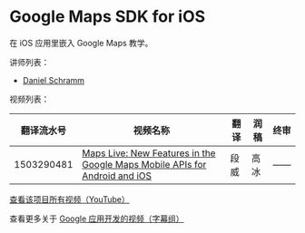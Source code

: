 # Google Maps SDK for iOS

在 iOS 应用里嵌入 Google Maps 教学。

讲师列表：

*   [Daniel Schramm](https://plus.google.com/+DanielSchramm)

 
视频列表：

| 翻译流水号 | 视频名称 | 翻译 | 润稿 | 终审 |
| -- | -- | -- | -- | -- |
| 1503290481 | [Maps Live: New Features in the Google Maps Mobile APIs for Android and iOS](1504300777-maps-live-new-features-in-the-google-maps-mobile-apis-for-android-and-ios.md)  | 段威 | 高冰 | —— |


[查看该项目所有视频（YouTube）](https://www.youtube.com/playlist?list=PLOU2XLYxmsIKkdC4GCZp3JGrY4ctWHnHo)

查看更多关于 [Google 应用开发的视频（字幕组）](../index.md)


